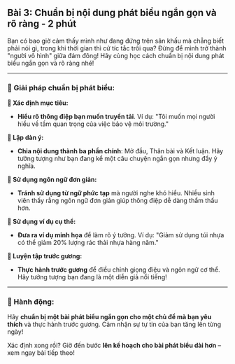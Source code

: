 ## Bài 3: Chuẩn bị nội dung phát biểu ngắn gọn và rõ ràng - 2 phút

Bạn có bao giờ cảm thấy mình như đang đứng trên sân khấu mà chẳng biết phải nói gì, trong khi thời gian thì cứ tíc tắc trôi qua? Đừng để mình trở thành "người vô hình" giữa đám đông! Hãy cùng học cách chuẩn bị nội dung phát biểu ngắn gọn và rõ ràng nhé!

---

### 📌 Giải pháp chuẩn bị phát biểu:

**🔹 Xác định mục tiêu:**
- **Hiểu rõ thông điệp bạn muốn truyền tải**. Ví dụ: "Tôi muốn mọi người hiểu về tầm quan trọng của việc bảo vệ môi trường."

**🔹 Lập dàn ý:**
- **Chia nội dung thành ba phần chính**: Mở đầu, Thân bài và Kết luận. Hãy tưởng tượng như bạn đang kể một câu chuyện ngắn gọn nhưng đầy ý nghĩa.

**🔹 Sử dụng ngôn ngữ đơn giản:**
- **Tránh sử dụng từ ngữ phức tạp** mà người nghe khó hiểu. Nhiều sinh viên thấy rằng ngôn ngữ đơn giản giúp thông điệp dễ dàng thẩm thấu hơn.

**🔹 Sử dụng ví dụ cụ thể:**
- **Đưa ra ví dụ minh họa** để làm rõ ý tưởng. Ví dụ: "Giảm sử dụng túi nhựa có thể giảm 20% lượng rác thải nhựa hàng năm."

**🔹 Luyện tập trước gương:**
- **Thực hành trước gương** để điều chỉnh giọng điệu và ngôn ngữ cơ thể. Hãy tưởng tượng bạn đang là một diễn giả nổi tiếng!

---

### 🚀 Hành động:

Hãy **chuẩn bị một bài phát biểu ngắn gọn cho một chủ đề mà bạn yêu thích** và thực hành trước gương. Cảm nhận sự tự tin của bạn tăng lên từng ngày!

Xác định xong rồi? Giờ đến bước **lên kế hoạch cho bài phát biểu dài hơn** – xem ngay bài tiếp theo!